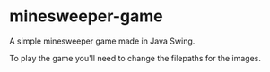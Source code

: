 # minesweeper-game
A simple minesweeper game made in Java Swing.

To play the game you'll need to change the filepaths for the images.
